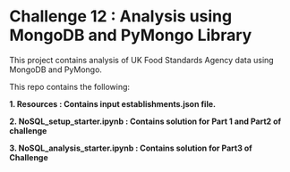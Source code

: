 # Challenge 12 : Analysis using MongoDB and PyMongo Library
This project contains analysis of UK Food Standards Agency data using MongoDB and PyMongo.

This repo contains the following:
   
**1. Resources :  Contains input establishments.json file.**
  
**2. NoSQL_setup_starter.ipynb : Contains solution for Part 1 and Part2 of challenge**

**3. NoSQL_analysis_starter.ipynb : Contains solution for Part3 of Challenge**
